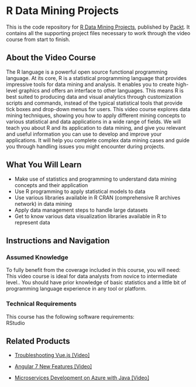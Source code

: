 # R Data Mining Projects
This is the code repository for [R Data Mining Projects](https://www.packtpub.com/big-data-and-business-intelligence/r-data-mining-projects-video?utm_source=github&utm_medium=repository&utm_campaign=9781787283954), published by [Packt](https://www.packtpub.com/?utm_source=github). It contains all the supporting project files necessary to work through the video course from start to finish.
## About the Video Course
The R language is a powerful open source functional programming language. At its core, R is a statistical programming language that provides impressive tools for data mining and analysis. It enables you to create high-level graphics and offers an interface to other languages. This means R is best suited to producing data and visual analytics through customization scripts and commands, instead of the typical statistical tools that provide tick boxes and drop-down menus for users.
This video course explores data mining techniques, showing you how to apply different mining concepts to various statistical and data applications in a wide range of fields. We will teach you about R and its application to data mining, and give you relevant and useful information you can use to develop and improve your applications. It will help you complete complex data mining cases and guide you through handling issues you might encounter during projects.

<H2>What You Will Learn</H2>
<DIV class=book-info-will-learn-text>
<UL>
<LI> Make use of statistics and programming to understand data mining concepts and their application
<LI> Use R programming to apply statistical models to data
<LI> Use various libraries available in R CRAN (comprehensive R archives network) in data mining
<LI> Apply data management steps to handle large datasets
<LI> Get to know various data visualization libraries available in R to represent data </LI></UL></DIV>

## Instructions and Navigation
### Assumed Knowledge
To fully benefit from the coverage included in this course, you will need:<br/>
This video course is ideal for data analysts from novice to intermediate level.. You should have prior knowledge of basic statistics and a little bit of programming language experience in any tool or platform.

### Technical Requirements
This course has the following software requirements:<br/>
RStudio

## Related Products
* [Troubleshooting Vue.js [Video]](https://www.packtpub.com/application-development/troubleshooting-vuejs-video?utm_source=github&utm_medium=repository&utm_campaign=9781788993531)

* [Angular 7 New Features [Video]](https://www.packtpub.com/web-development/angular-7-new-features-video?utm_source=github&utm_medium=repository&utm_campaign=9781789619683)

* [Microservices Development on Azure with Java [Video]](https://www.packtpub.com/virtualization-and-cloud/microservices-development-azure-java-video?utm_source=github&utm_medium=repository&utm_campaign=9781789808858)
